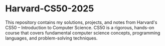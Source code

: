 # Harvard-CS50-2025
This repository contains my solutions, projects, and notes from Harvard's CS50 – Introduction to Computer Science. CS50 is a rigorous, hands-on course that covers fundamental computer science concepts, programming languages, and problem-solving techniques.
